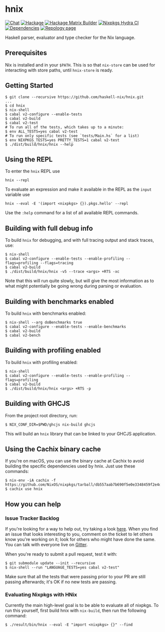 # hnix

[![Chat](https://badges.gitter.im/Join%20Chat.svg)](https://gitter.im/haskell-nix/Lobby)
[![Hackage](https://img.shields.io/hackage/v/hnix?color=%235e5086&label=Latest%20release)](https://hackage.haskell.org/package/hnix)
[![Hackage Matrix Builder](https://img.shields.io/badge/Hackage%20Matrix-Builder-%235e5086)](https://matrix.hackage.haskell.org/package/hnix)
[![Nixpkgs Hydra CI](https://img.shields.io/badge/Nixpkgs%20Hydra-CI-%234f72bb)](https://hydra.nixos.org/job/nixpkgs/trunk/haskellPackages.hnix.x86_64-linux#tabs-status)
[![Dependencies](https://img.shields.io/hackage-deps/v/hnix?label=Dependencies)](https://packdeps.haskellers.com/feed?needle=hnix)
[![Repology page](https://img.shields.io/badge/Repology-page-%23005500)](https://repology.org/project/haskell:hnix/versions)

Haskell parser, evaluator and type checker for the Nix language.

## Prerequisites

Nix is installed and in your `$PATH`. This is so that `nix-store` can be used
for interacting with store paths, until `hnix-store` is ready.

## Getting Started

```
$ git clone --recursive https://github.com/haskell-nix/hnix.git
...
$ cd hnix
$ nix-shell
$ cabal v2-configure --enable-tests
$ cabal v2-build
$ cabal v2-test
# To run all of the tests, which takes up to a minute:
$ env ALL_TESTS=yes cabal v2-test
# To run only specific tests (see `tests/Main.hs` for a list)
$ env NIXPKGS_TESTS=yes PRETTY_TESTS=1 cabal v2-test
$ ./dist/build/hnix/hnix --help
```

## Using the REPL

To enter the `hnix` REPL use

```
hnix --repl
```

To evaluate an expression and make it available in the REPL
as the `input` variable use

```
hnix --eval -E '(import <nixpkgs> {}).pkgs.hello' --repl
```

Use the `:help` command for a list of all available REPL commands.

## Building with full debug info

To build `hnix` for debugging, and with full tracing output and stack traces,
use:

```
$ nix-shell
$ cabal v2-configure --enable-tests --enable-profiling --flags=profiling --flags=tracing
$ cabal v2-build
$ ./dist/build/hnix/hnix -v5 --trace <args> +RTS -xc
```

Note that this will run quite slowly, but will give the most information as to
what might potentially be going wrong during parsing or evaluation.

## Building with benchmarks enabled

To build `hnix` with benchmarks enabled:

```
$ nix-shell --arg doBenchmarks true
$ cabal v2-configure --enable-tests --enable-benchmarks
$ cabal v2-build
$ cabal v2-bench
```

## Building with profiling enabled

To build `hnix` with profiling enabled:

```
$ nix-shell
$ cabal v2-configure --enable-tests --enable-profiling --flags=profiling
$ cabal v2-build
$ ./dist/build/hnix/hnix <args> +RTS -p
```

## Building with GHCJS

From the project root directory, run:

```
$ NIX_CONF_DIR=$PWD/ghcjs nix-build ghcjs
```

This will build an `hnix` library that can be linked to your GHCJS
application.

## Using the Cachix binary cache

If you're on macOS, you can use the binary cache at Cachix to avoid building
the specific dependencies used by hnix. Just use these commands:

```
$ nix-env -iA cachix -f https://github.com/NixOS/nixpkgs/tarball/db557aab7b690f5e0e3348459f2e4dc8fd0d9298
$ cachix use hnix
```

## How you can help

### Issue Tracker Backlog

If you're looking for a way to help out, try taking a look
[here](https://github.com/haskell-nix/hnix/issues?q=is%3Aissue+is%3Aopen+label%3A%22help+wanted%22+no%3Aassignee).
When you find an issue that looks interesting to you, comment on the ticket to
let others know you're working on it; look for others who might have done the
same. You can talk with everyone live on
[Gitter](https://gitter.im/haskell-nix/Lobby).

When you're ready to submit a pull request, test it with:

```
$ git submodule update --init --recursive
$ nix-shell --run "LANGUAGE_TESTS=yes cabal v2-test"
```

Make sure that all the tests that were passing prior to your PR are still
passing afterwards; it's OK if no new tests are passing.

### Evaluating Nixpkgs with HNix

Currently the main high-level goal is to be able to evaluate all of nixpkgs. To
run this yourself, first build hnix with `nix-build`, then run the following
command:

```
$ ./result/bin/hnix --eval -E "import <nixpkgs> {}" --find
```
